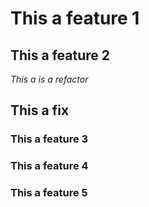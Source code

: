 # This a feature 1

## This a feature 2

*This a is a refactor*

## This a fix

### This a feature 3

### This a feature 4

### This a feature 5
